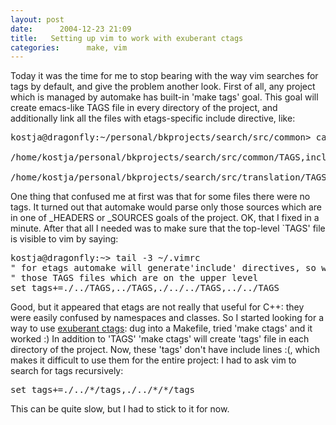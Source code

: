 ```yaml
---
layout: post
date:      2004-12-23 21:09
title:   Setting up vim to work with exuberant ctags
categories:      make, vim
---
```


Today it was the time for me to stop bearing with the way vim searches for tags by default, and give the problem another look.
<lj-cut>
 First of all, any project which is managed by automake has built-in 
'make tags'
 goal. This goal will create emacs-like TAGS file in every directory of the project, and additionally link all the files with etags-specific include directive, like:
<pre>
kostja@dragonfly:~/personal/bkprojects/search/src/common> cat ../TAGS 

/home/kostja/personal/bkprojects/search/src/common/TAGS,include

/home/kostja/personal/bkprojects/search/src/translation/TAGS,include
</pre>
One thing that confused me at first was that for some files there were no tags. It turned out that automake would parse only those
sources which are in one of _HEADERS or _SOURCES goals of the project. OK, that I fixed in a minute. After that all I needed was to make sure that the top-level `TAGS' file is visible to vim by saying:
<pre>
kostja@dragonfly:~> tail -3 ~/.vimrc
" for etags automake will generate'include' directives, so we only need to list
" those TAGS files which are on the upper level
set tags+=./../TAGS,../TAGS,./../../TAGS,../../TAGS
</pre>
Good, but it appeared that etags are not really that useful for C++: they were easily confused by namespaces and classes. So I started looking for a way to use <a href="http://ctags.sourceforge.net/">exuberant ctags</a>: dug into a Makefile, tried 'make ctags' and it worked :) In addition to 'TAGS' 'make ctags' will create 'tags' file in each directory of the project.
Now, these 'tags' don't have include lines :(, which makes it difficult to use them for the entire project:
I had to ask vim to search for tags recursively:
<pre>
set tags+=./../*/tags,./../*/*/tags
</pre>
This can be quite slow, but I had to stick to it for now.
